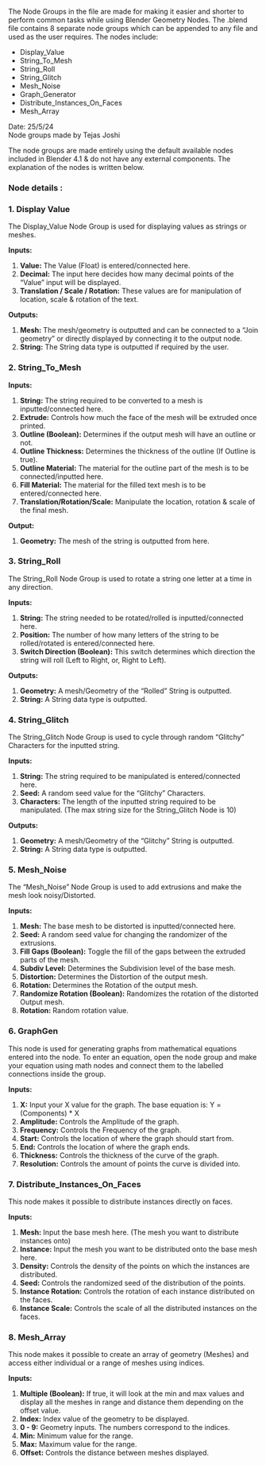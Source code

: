 The Node Groups in the file are made for making it easier and shorter to perform common tasks while using Blender Geometry Nodes. 
The .blend file contains 8 separate node groups which can be appended to any file and used as the user requires. 
The nodes include: 
- Display_Value
- String_To_Mesh
- String_Roll
- String_Glitch
- Mesh_Noise
- Graph_Generator
- Distribute_Instances_On_Faces
- Mesh_Array

Date: 25/5/24  
Node groups made by Tejas Joshi

The node groups are made entirely using the default available nodes included in Blender 4.1 & do not have any external components. The explanation of the nodes is written below.

### Node details :

### 1. Display Value 

The Display_Value Node Group is used for displaying values as strings or meshes.

**Inputs:**
1. **Value:** The Value (Float) is entered/connected here.
2. **Decimal:** The input here decides how many decimal points of the “Value” input will be displayed.
3. **Translation / Scale / Rotation:** These values are for manipulation of location, scale & rotation of the text.

**Outputs:**
1. **Mesh:** The mesh/geometry is outputted and can be connected to a “Join geometry” or directly displayed by connecting it to the output node.
2. **String:** The String data type is outputted if required by the user.

### 2. String_To_Mesh 

**Inputs:**
1. **String:** The string required to be converted to a mesh is inputted/connected here.
2. **Extrude:** Controls how much the face of the mesh will be extruded once printed.
3. **Outline (Boolean):** Determines if the output mesh will have an outline or not.
4. **Outline Thickness:** Determines the thickness of the outline (If Outline is true).
5. **Outline Material:** The material for the outline part of the mesh is to be connected/inputted here.
6. **Fill Material:** The material for the filled text mesh is to be entered/connected here.
7. **Translation/Rotation/Scale:** Manipulate the location, rotation & scale of the final mesh.

**Output:**
1. **Geometry:** The mesh of the string is outputted from here.

### 3. String_Roll 

The String_Roll Node Group is used to rotate a string one letter at a time in any direction.

**Inputs:**
1. **String:** The string needed to be rotated/rolled is inputted/connected here.
2. **Position:** The number of how many letters of the string to be rolled/rotated is entered/connected here.
3. **Switch Direction (Boolean):** This switch determines which direction the string will roll (Left to Right, or, Right to Left).

**Outputs:**
1. **Geometry:** A mesh/Geometry of the “Rolled” String is outputted.
2. **String:** A String data type is outputted.

### 4. String_Glitch 

The String_Glitch Node Group is used to cycle through random “Glitchy” Characters for the inputted string.

**Inputs:**
1. **String:** The string required to be manipulated is entered/connected here.
2. **Seed:** A random seed value for the “Glitchy” Characters.
3. **Characters:** The length of the inputted string required to be manipulated. (The max string size for the String_Glitch Node is 10)

**Outputs:**
1. **Geometry:** A mesh/Geometry of the “Glitchy” String is outputted.
2. **String:** A String data type is outputted.

### 5. Mesh_Noise 

The “Mesh_Noise” Node Group is used to add extrusions and make the mesh look noisy/Distorted.

**Inputs:**
1. **Mesh:** The base mesh to be distorted is inputted/connected here.
2. **Seed:** A random seed value for changing the randomizer of the extrusions.
3. **Fill Gaps (Boolean):** Toggle the fill of the gaps between the extruded parts of the mesh.
4. **Subdiv Level:** Determines the Subdivision level of the base mesh.
5. **Distortion:** Determines the Distortion of the output mesh.
6. **Rotation:** Determines the Rotation of the output mesh.
7. **Randomize Rotation (Boolean):** Randomizes the rotation of the distorted Output mesh.
8. **Rotation:** Random rotation value.

### 6. GraphGen 

This node is used for generating graphs from mathematical equations entered into the node. To enter an equation, open the node group and make your equation using math nodes and connect them to the labelled connections inside the group.

**Inputs:**
1. **X:** Input your X value for the graph. The base equation is: Y = (Components) * X
2. **Amplitude:** Controls the Amplitude of the graph.
3. **Frequency:** Controls the Frequency of the graph.
4. **Start:** Controls the location of where the graph should start from.
5. **End:** Controls the location of where the graph ends.
6. **Thickness:** Controls the thickness of the curve of the graph.
7. **Resolution:** Controls the amount of points the curve is divided into.

### 7. Distribute_Instances_On_Faces 

This node makes it possible to distribute instances directly on faces.

**Inputs:**
1. **Mesh:** Input the base mesh here. (The mesh you want to distribute instances onto)
2. **Instance:** Input the mesh you want to be distributed onto the base mesh here.
3. **Density:** Controls the density of the points on which the instances are distributed.
4. **Seed:** Controls the randomized seed of the distribution of the points.
5. **Instance Rotation:** Controls the rotation of each instance distributed on the faces.
6. **Instance Scale:** Controls the scale of all the distributed instances on the faces.

### 8. Mesh_Array 

This node makes it possible to create an array of geometry (Meshes) and access either individual or a range of meshes using indices.

**Inputs:**
1. **Multiple (Boolean):** If true, it will look at the min and max values and display all the meshes in range and distance them depending on the offset value.
2. **Index:** Index value of the geometry to be displayed.
3. **0 - 9:** Geometry inputs. The numbers correspond to the indices.
4. **Min:** Minimum value for the range.
5. **Max:** Maximum value for the range.
6. **Offset:** Controls the distance between meshes displayed.
